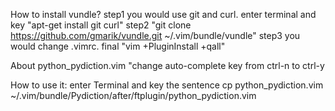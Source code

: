 How to install vundle?
step1
you would use git and curl.
enter terminal and key "apt-get install git curl"
step2
"git clone https://github.com/gmarik/vundle.git ~/.vim/bundle/vundle"
step3
you would change .vimrc.
final
"vim +PluginInstall +qall"

About python_pydiction.vim
"change auto-complete key from ctrl-n to ctrl-y

How to use it:
enter Terminal and key the sentence 
cp python_pydiction.vim ~/.vim/bundle/Pydiction/after/ftplugin/python_pydiction.vim
